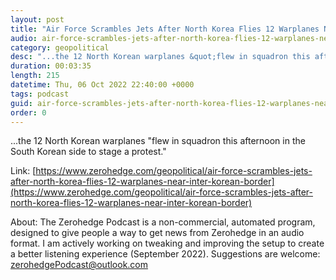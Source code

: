 ```yaml
---
layout: post
title: "Air Force Scrambles Jets After North Korea Flies 12 Warplanes Near Inter-Korean Border"
audio: air-force-scrambles-jets-after-north-korea-flies-12-warplanes-near-inter-korean-border-0
category: geopolitical
desc: "...the 12 North Korean warplanes &quot;flew in squadron this afternoon in the South Korean side  to stage a protest.&quot;"
duration: 00:03:35
length: 215
datetime: Thu, 06 Oct 2022 22:40:00 +0000
tags: podcast
guid: air-force-scrambles-jets-after-north-korea-flies-12-warplanes-near-inter-korean-border-0
order: 0
---
```

...the 12 North Korean warplanes &quot;flew in squadron this afternoon in the South Korean side  to stage a protest.&quot;

Link: [https://www.zerohedge.com/geopolitical/air-force-scrambles-jets-after-north-korea-flies-12-warplanes-near-inter-korean-border](https://www.zerohedge.com/geopolitical/air-force-scrambles-jets-after-north-korea-flies-12-warplanes-near-inter-korean-border)

About: The Zerohedge Podcast is a non-commercial, automated program, designed to give people a way to get news from Zerohedge in an audio format.  I am actively working on tweaking and improving the setup to create a better listening experience (September 2022).  Suggestions are welcome: [zerohedgePodcast@outlook.com](mailto:zerohedgePodcast@outlook.com)